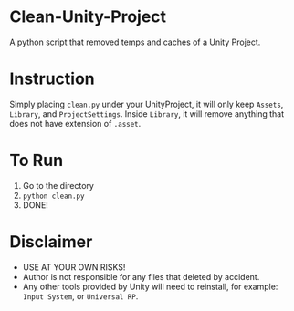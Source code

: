 # Clean-Unity-Project
A python script that removed temps and caches of a Unity Project.

# Instruction
Simply placing `clean.py` under your UnityProject, it will only keep `Assets`, `Library`, and `ProjectSettings`. Inside `Library`, it will remove anything that does not have extension of `.asset`.

# To Run
1. Go to the directory
2. `python clean.py`
3. DONE!

# Disclaimer
- USE AT YOUR OWN RISKS!
- Author is not responsible for any files that deleted by accident. 
- Any other tools provided by Unity will need to reinstall, for example: `Input System`, or `Universal RP`.

